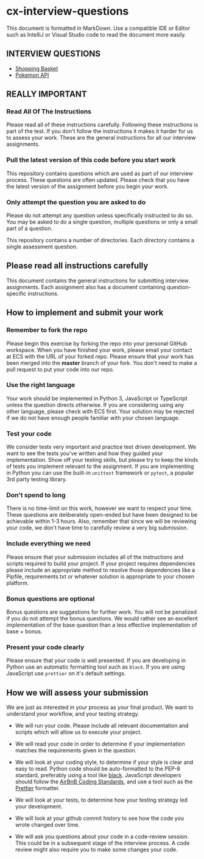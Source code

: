 # cx-interview-questions

This document is formatted in MarkDown. Use a compatible IDE or Editor such as IntelliJ or Visual Studio code to read the document more easily.

## INTERVIEW QUESTIONS

* [Shopping Basket](shopping_basket/assignment.md)
* [Pokemon API](pokemon_api/assignment.md)

## REALLY IMPORTANT

### Read All Of The Instructions

Please read all of these instructions carefully. Following these instructions is part of the test. If you don't follow the instructions it makes it harder for us to assess your work. These are the general instructions for all our interview assignments. 

### Pull the latest version of this code before you start work

This repository contains questions which are used as part of our interview process. These questions are often updated. Please check that you have the latest version of the assignment before you begin your work.

### Only attempt the question you are asked to do

Please do not attempt any question unless specifically instructed to do so. You may be asked to do a single question, multiple questions or only a small part of a question.

This repository contains a number of directories. Each directory contains a single assessment question.

## Please read all instructions carefully

This document contains the general instructions for submitting interview assignments. Each assignment also has a document containing question-specific instructions. 

## How to implement and submit your work

### Remember to fork the repo

Please begin this exercise by forking the repo into your personal GitHub workspace. When you have finished your work, please email your contact at ECS with the URL of your forked repo. Please ensure that your work has been merged into the **master** branch of your fork. You don't need to make a pull request to put your code into our repo.

### Use the right language

Your work should be implemented in Python 3, JavaScript or TypeScript unless the question directs otherwise. If you are considering using any other language, please check with ECS first. Your solution may be rejected if we do not have enough people familiar with your chosen language.

### Test your code

We consider tests very important and practice test driven development. We want to see the tests you've written and how they guided your implementation. Show off your testing skills, but please try to keep the kinds of tests you implement relevant to the assignment. If you are implementing in Python you can use the built-in `unittest` framework or `pytest`, a popular 3rd party testing library.

### Don't spend to long

There is no time-limit on this work, however we want to respect your time. These questions are deliberately open-ended but have been designed to be achievable within 1-3 hours. Also, remember that since we will be reviewing your code, we don't have time to carefully review a very big submission.

### Include everything we need

Please ensure that your submission includes all of the instructions and scripts required to build your project. If your project requires dependencies please include an appropriate method to resolve those dependencies like a Pipfile, requirements.txt or whatever solution is appropriate to your chosen platform.

### Bonus questions are optional

Bonus questions are suggestions for further work. You will not be penalized if you do not attempt the bonus questions. We would rather see an excellent implementation of the base question than a less effective implementation of base + bonus.

### Present your code clearly

Please ensure that your code is well presented. If you are developing in Python use an automatic formatting tool such as `black`. If you are using JavaScript use `prettier` on it's default settings.

## How we will assess your submission

We are just as interested in your process as your final product. We want to understand your workflow, and your testing strategy.

* We will run your code. Please include all relevant documentation and scripts which will allow us to execute your project.

* We will read your code in order to determine if your implementation matches the requirements given in the question.

* We will look at your coding style, to determine if your style is clear and easy to read. Python code should be auto-formatted to the PEP-8 standard, preferably using a tool like [black](https://black.readthedocs.io/en/stable/). JavaScript developers should follow the [AirBnB Coding Standards](https://github.com/airbnb/javascript), and use a tool such as the [Prettier](https://prettier.io/) formatter.

* We will look at your tests, to determine how your testing strategy led your development.

* We will look at your github commit history to see how the code you wrote changed over time.

* We will ask you questions about your code in a code-review session. This could be in a subsequent stage of the interview process. A code review might also require you to make some changes your code.

